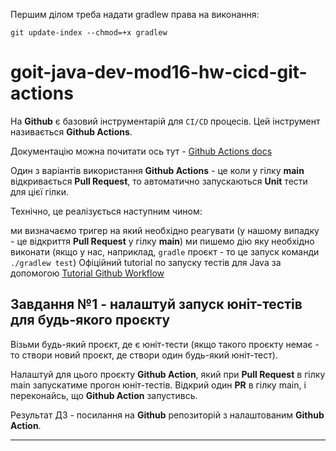 Першим ділом треба надати gradlew права на виконання:

`git update-index --chmod=+x gradlew`

# goit-java-dev-mod16-hw-cicd-git-actions

На **Github** є базовий інструментарій для `CI/CD` процесів. Цей інструмент називається **Github Actions**.

Документацію можна почитати ось тут - [Github Actions docs](https://github.com/features/actions)

Один з варіантів використання **Github Actions** - це коли у гілку **main** відкривається **Pull Request**, то автоматично запускаються **Unit** тести для цієї гілки.

Технічно, це реалізується наступним чином:

ми визначаємо тригер на який необхідно реагувати (у нашому випадку - це відкриття **Pull Request** у гілку **main**)
ми пишемо дію яку необхідно виконати (якщо у нас, наприклад, `gradle` проєкт - то це запуск команди `./gradlew test`)
Офіційний tutorial по запуску тестів для Java за допомогою [Tutorial Github Workflow](https://docs.github.com/en/actions/automating-builds-and-tests/building-and-testing-java-with-gradle)

## Завдання №1 - налаштуй запуск юніт-тестів для будь-якого проєкту
Візьми будь-який проєкт, де є юніт-тести (якщо такого проєкту немає - то створи новий проєкт, де створи один будь-який юніт-тест).

Налаштуй для цього проєкту **Github Action**, який при **Pull Request** в гілку main запускатиме прогон юніт-тестів. Відкрий один **PR** в гілку main, і переконайсь, що **Github Action** запустивсь.

Результат ДЗ - посилання на **Github** репозиторій з налаштованим **Github Action**.

---